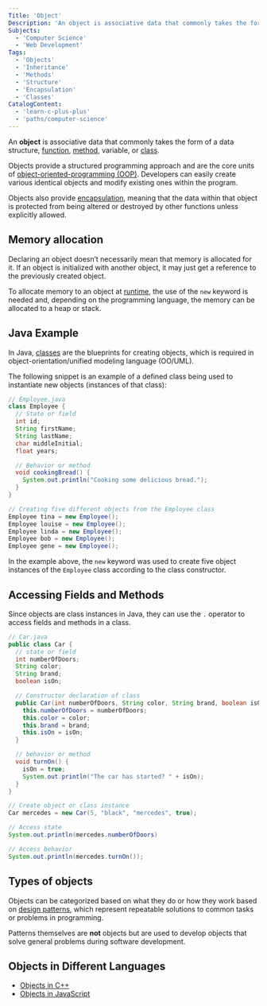 ```yaml
---
Title: 'Object'
Description: 'An object is associative data that commonly takes the form of a data structure, function, method, variable, or class.'
Subjects:
  - 'Computer Science'
  - 'Web Development'
Tags:
  - 'Objects'
  - 'Inheritance'
  - 'Methods'
  - 'Structure'
  - 'Encapsulation'
  - 'Classes'
CatalogContent:
  - 'learn-c-plus-plus'
  - 'paths/computer-science'
---
```


An **object** is associative data that commonly takes the form of a data structure, [function](https://www.codecademy.com/resources/docs/general/function), [method](https://www.codecademy.com/resources/docs/general/method), variable, or [class](https://www.codecademy.com/resources/docs/general/class).

Objects provide a structured programming approach and are the core units of [object-oriented-programming (OOP)](https://www.codecademy.com/resources/docs/general/programming-paradigms/object-oriented-programming). Developers can easily create various identical objects and modify existing ones within the program.

Objects also provide [encapsulation](https://www.codecademy.com/resources/docs/general/encapsulation), meaning that the data within that object is protected from being altered or destroyed by other functions unless explicitly allowed.

## Memory allocation

Declaring an object doesn’t necessarily mean that memory is allocated for it. If an object is initialized with another object, it may just get a reference to the previously created object.

To allocate memory to an object at [runtime](https://www.codecademy.com/resources/docs/general/runtime), the use of the `new` keyword is needed and, depending on the programming language, the memory can be allocated to a heap or stack.

## Java Example

In Java, [classes](https://www.codecademy.com/resources/docs/java/classes) are the blueprints for creating objects, which is required in object-orientation/unified modeling language (OO/UML).

The following snippet is an example of a defined class being used to instantiate new objects (instances of that class):

```java
// Employee.java
class Employee {
  // State or field
  int id;
  String firstName;
  String lastName;
  char middleInitial;
  float years;

  // Behavior or method
  void cookingBread() {
    System.out.println("Cooking some delicious bread.");
  }
}

// Creating five different objects from the Employee class
Employee tina = new Employee();
Employee louise = new Employee();
Employee linda = new Employee();
Employee bob = new Employee();
Employee gene = new Employee();
```

In the example above, the `new` keyword was used to create five object instances of the `Employee` class according to the class constructor.

## Accessing Fields and Methods

Since objects are class instances in Java, they can use the `.` operator to access fields and methods in a class.

```java
// Car.java
public class Car {
  // state or field
  int numberOfDoors;
  String color;
  String brand;
  boolean isOn;

  // Constructor declaration of class
  public Car(int numberOfDoors, String color, String brand, boolean isOn) {
    this.numberOfDoors = numberOfDoors;
    this.color = color;
    this.brand = brand;
    this.isOn = isOn;
  }

  // behavior or method
  void turnOn() {
    isOn = true;
    System.out.println("The car has started? " + isOn);
  }
}

// Create object or class instance
Car mercedes = new Car(5, "black", "mercedes", true);

// Access state
System.out.println(mercedes.numberOfDoors)

// Access behavior
System.out.println(mercedes.turnOn());
```

## Types of objects

Objects can be categorized based on what they do or how they work based on [design patterns](https://www.codecademy.com/resources/docs/general/creational-design-patterns), which represent repeatable solutions to common tasks or problems in programming.

Patterns themselves are **not** objects but are used to develop objects that solve general problems during software development.

## Objects in Different Languages

- [Objects in C++](https://www.codecademy.com/resources/docs/cpp/objects)
- [Objects in JavaScript](https://www.codecademy.com/resources/docs/javascript/objects)

